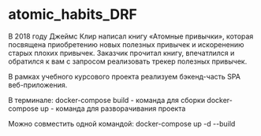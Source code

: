 # atomic_habits_DRF

В 2018 году Джеймс Клир написал книгу «Атомные привычки», которая посвящена приобретению новых полезных привычек и 
искоренению старых плохих привычек. 
Заказчик прочитал книгу, впечатлился и обратился к вам с запросом реализовать трекер полезных привычек.

В рамках учебного курсового проекта реализуем бэкенд-часть SPA веб-приложения.

В терминале:
docker-compose build  -  команда для сборки
docker-compose up  -  команда для разворачивания проекта

Можно совместить одной командой:
docker-compose up -d --build
